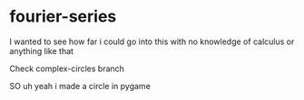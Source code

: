 # fourier-series
I wanted to see how far i could go into this with no knowledge of calculus or anything like that

Check complex-circles branch

SO uh yeah i made a circle in pygame

